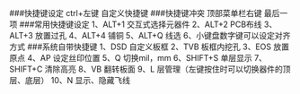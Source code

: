 ###快捷键设定
ctrl+左键 自定义快捷键
###快捷键冲突
顶部菜单栏右键 最后一项
###常用快捷键设定
1、ALT+1 交互式选择元器件
2、ALT+2 PCB布线
3、ALT+3 放置过孔
4、ALT+4 铺铜
5、ALT+Q 线选
6、小键盘数字键可以设定对齐方式
###系统自带快捷键
1、DSD 自定义板框
2、TVB 板框内挖孔
3、EOS 放置原点
4、AP 设定丝印位置
5、Q 切换mil，mm
6、SHIFT+S 单层显示
7、SHIFT+C 清除高亮
8、VB 翻转板面
9、L 层管理（左键按住时可以切换器件的顶层、底层）
10、N 显示、隐藏飞线